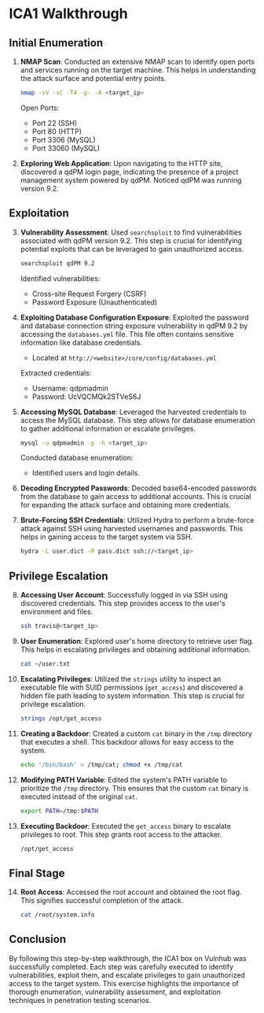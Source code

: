 # ICA1 Walkthrough

## Initial Enumeration

1. **NMAP Scan**: Conducted an extensive NMAP scan to identify open ports and services running on the target machine. This helps in understanding the attack surface and potential entry points.
   ```bash
   nmap -sV -sC -T4 -p- -A <target_ip>
   ```

   Open Ports:
   - Port 22 (SSH)
   - Port 80 (HTTP)
   - Port 3306 (MySQL)
   - Port 33060 (MySQL)

2. **Exploring Web Application**: Upon navigating to the HTTP site, discovered a qdPM login page, indicating the presence of a project management system powered by qdPM. Noticed qdPM was running version 9.2.

## Exploitation

3. **Vulnerability Assessment**: Used `searchsploit` to find vulnerabilities associated with qdPM version 9.2. This step is crucial for identifying potential exploits that can be leveraged to gain unauthorized access.
   ```bash
   searchsploit qdPM 9.2
   ```

   Identified vulnerabilities:
   - Cross-site Request Forgery (CSRF)
   - Password Exposure (Unauthenticated)

4. **Exploiting Database Configuration Exposure**: Exploited the password and database connection string exposure vulnerability in qdPM 9.2 by accessing the `databases.yml` file. This file often contains sensitive information like database credentials.
   - Located at `http://<website>/core/config/databases.yml`

   Extracted credentials:
   - Username: qdpmadmin
   - Password: UcVQCMQk2STVeS6J

5. **Accessing MySQL Database**: Leveraged the harvested credentials to access the MySQL database. This step allows for database enumeration to gather additional information or escalate privileges.
   ```bash
   mysql -u qdpmadmin -p -h <target_ip>
   ```

   Conducted database enumeration:
   - Identified users and login details.

6. **Decoding Encrypted Passwords**: Decoded base64-encoded passwords from the database to gain access to additional accounts. This is crucial for expanding the attack surface and obtaining more credentials.

7. **Brute-Forcing SSH Credentials**: Utilized Hydra to perform a brute-force attack against SSH using harvested usernames and passwords. This helps in gaining access to the target system via SSH.
   ```bash
   hydra -L user.dict -P pass.dict ssh://<target_ip>
   ```

## Privilege Escalation

8. **Accessing User Account**: Successfully logged in via SSH using discovered credentials. This step provides access to the user's environment and files.
   ```bash
   ssh travis@<target_ip>
   ```

9. **User Enumeration**: Explored user's home directory to retrieve user flag. This helps in escalating privileges and obtaining additional information.
   ```bash
   cat ~/user.txt
   ```

10. **Escalating Privileges**: Utilized the `strings` utility to inspect an executable file with SUID permissions (`get_access`) and discovered a hidden file path leading to system information. This step is crucial for privilege escalation.
    ```bash
    strings /opt/get_access
    ```

11. **Creating a Backdoor**: Created a custom `cat` binary in the `/tmp` directory that executes a shell. This backdoor allows for easy access to the system.
    ```bash
    echo '/bin/bash' > /tmp/cat; chmod +x /tmp/cat
    ```

12. **Modifying PATH Variable**: Edited the system's PATH variable to prioritize the `/tmp` directory. This ensures that the custom `cat` binary is executed instead of the original `cat`.
    ```bash
    export PATH=/tmp:$PATH
    ```

13. **Executing Backdoor**: Executed the `get_access` binary to escalate privileges to root. This step grants root access to the attacker.
    ```bash
    /opt/get_access
    ```

## Final Stage

14. **Root Access**: Accessed the root account and obtained the root flag. This signifies successful completion of the attack.
    ```bash
    cat /root/system.info
    ```

## Conclusion

By following this step-by-step walkthrough, the ICA1 box on Vulnhub was successfully completed. Each step was carefully executed to identify vulnerabilities, exploit them, and escalate privileges to gain unauthorized access to the target system. This exercise highlights the importance of thorough enumeration, vulnerability assessment, and exploitation techniques in penetration testing scenarios.
```
